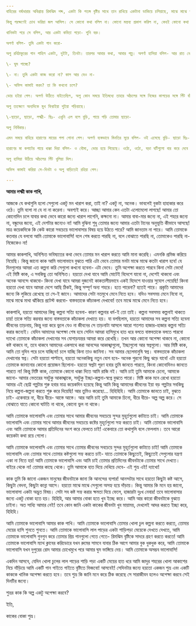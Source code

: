 ```yaml
---
বাহিরের বর্ষাধারার অবিশ্রান্ত রিমঝিম শব্দ, একটা কি পতঙ্গ বৃষ্টির সাথে তান রাখিয়ে একটানা ডাকিয়ে চলিয়াছে, মাঝে মাঝে পুবে-হাওয়ার দমকা, অপর্ণার মাথার চুলের গন্ধ। জীবনের এই সব মুহূর্ত বড় অদ্ভুত। অনভিজ্ঞ হলেও অপু তাহা বুঝিল। হঠাত ক্ষণিক বিদ্যুতমকে যেন অন্ধকার পথের অনেকখানি নজরে পড়ে। এমন সব চিন্তা মনে আসে, সাধারণ অবস্থা, সুস্থ মনে সারা জীবনেও সে-সব চিন্তা মনে আসিত না। ...কেমন একটা রহস্য... আত্মার অদৃষ্ট লিপি... একটা বিরাট অসীমতা। 

কিন্তু পরক্ষণেই চোখ ভরিয়া জল আসিল। সে কোনো কথা বলিল না। কোনো মন্তব্য প্রকাশ করিল না, কেহই কোনো কথা বলিল না। 

খানিকটা পরে সে বলিল, আর একটা কবিতা পড়ো- শুনি বরং। 

অপর্ণা বলিল- তুমি একটা গান করো- 

অপু রবিঠাকুরের গান গাহিল একটা, দুইটা, তিনটা। তারপর আবার কথা, আবার গল্প। অপর্ণা হাসিয়া বলিল- আর রাত নেই, কিন্তু- ফর্সা হয়ে এল- 

\- ঘুম পাচ্ছে? 

\- না। তুমি একটা কাজ করো না? কাল আর যেও না- 

\- অফিস কামাই করব? তা কি কখনো চলে? 

ভোর হইয়া গেল। অপর্ণা উঠিতে যাইতেছিল, অপু কোন সময়ে ইতিমধ্যে তাহার আঁচলের সঙ্গে নিজের কাপড়ের সঙ্গে গিঁট বাঁধিয়া রাখিয়াছে, উঠিতে গিয়া টান পড়িল। অপর্ণা হাসিয়া বলিল- ওমা তুমি কি! আচ্ছা দুষ্টু তো... এখুনি হারাণের মা কাজ করতে আসবে- বুড়ি কি ভাববে বলো দিকি? ভাববে এত বেলা অবধি ঘরের মধ্যে- মাগো মা, ছাড়ো, লজ্জা করে- ছিঃ! 

অপু ততক্ষণে অন্যদিকে মুখ ফিরাইয়া শুইয়া পড়িয়াছে। 

\-ছাড়ো, ছাড়ো, লক্ষ্মী- ছিঃ- এখুনি এল বলে বুড়ি, পায়ে পড়ি তোমার ছাড়ো- 

অপু নির্বিকার। 

এমন সময়ে বাহিরে হারাণের মায়ের গলা শোনা গেল। অপর্ণা ব্যস্তভাবে মিনতির সুরে বলিল- ওই এসেছে বুড়ি- ছাড়ো ছিঃ- লক্ষ্মীটি- ওরমকম দুষ্টুমি করে না- লক্ষ্মী- 

হারাণের মা কপাটের গায়ে ধাক্কা দিয়া বলিল- ও বৌমা, ভোর হয়ে গিয়েছে। ওঠো, ওঠো, ঘড়া ঘটিগুলো বার করে দেবে না? 

অপু হাসিয়া উঠিয়ে আঁচলের গিঁট খুলিয়া দিল। 

অফিস কামাই করিয়া সে-দিনটা ও অপু বাড়িতেই রহিয়া গেল।

---
```


**আমার লক্ষ্মী কাক পাখি,**

আজকে যে কথাগুলি হলো সেগুলো একটু মন খারাপ করা, তাই না? একটু না, অনেক। ভাবলেই বুকটা হাহাকার করে ওঠে। তুমি বলো না যে না না করেনা। অবশ্যই করে। আচ্ছা আমার কেন এতটা এলোমেলো লাগছে! আমার তো কোনোদিন চলে যাবার কথা ভেবে কারো জন্যে খারাপ লাগেনি, কক্ষনো না। আমার বাবা-মার জন্যে না, এই শহরে জন্যে না, বন্ধুদের জন্যে, এই দেশটার জন্যেও না! আমি বুঝিনা শুধু তোমার জন্যে আমার এতটা টানের অনুভূতি কীভাবে আসছে! মাত্র কয়েকদিকে কি কেউ কারো সবচেয়ে ভালোবাসার বিষয় হয়ে উঠতে পারে? আমি জানতাম না পারে। আমি তোমাকে কতবার যে বলবো আমি তোমাকে ভালোবাসি! বলে শেষ করতে পারছি না, বলে বোঝাতে পারছি না, তোমাকেও পারছি না- নিজেকেও না! 

আমার কাকপাখি, অনিশ্চিত ভবিষ্যতের কথা ভেবে তোমার মন খারাপ করতে আমি মানা করেছি। এমনকি প্রমিজ করিয়ে নিয়েছি। কিন্তু জানো কাক আমি ভালোভাবে বুঝতে পারি এটা ভেবে তোমার মনটা মাঝে মাঝে কতটা খারাপ হবে! যে দিনগুলোর আমরা এত কল্পনা করি সেগুলো কখনো হবেনা- এটা ভেবে। তুমি অপেক্ষা করতে পারবে কিনা সেটা ভেবে! এই মিষ্টি কাক, এ সবকিছু তো অনিশ্চিত। হয়তো দেখা যাবে আমি মোটেই বিদেশে যাবো না, দেশেই থাকবো এবং অনেক আনন্দে থাকবো- কিংবা দেখা যাবে আমরা দুজনেই কাকতালীয়ভাবে একই বিদেশে যাওয়ার সুযোগ পেয়েছি! কিংবা হয়তো দেখা যাবে আমরা দেশে আছি ঠিকই, কিন্তু সম্পূর্ণ অন্য শহরে। হতে পারেনা? হতেই পারে। প্রকৃতি আমাদের জন্যে কি লুকিয়ে রেখেছে তা সে-ই জানে। আমাদের সেটা নতমুখে মেনে নিতে হবে। যদিও সবসময় মেনে নিবো না, মাঝে মাঝে মাথা ঝাঁকিয়ে প্রটেস্ট করবো- বাস্তবতাকে কাঁচাকলা দেখাবো! তবে মাঝে মাঝে মেনে নিতে হবে। 

কাকপাখি, হয়তো আমাদের কিছু কল্পনা সত্যি হবেনা- কারণ কল্পনার ধর্ম-ই তো তাই। কল্পনা সবসময় কল্পনাই থাকতে চায়! তাকে সত্যি করবার জন্যে বাস্তবতাকে কাঁচাকলা দেখাতে হয়। যা বলছিলাম, হয়তো আমাদের সব কল্পনা সত্যি হবেনা জীবনের তাড়নায়, কিন্তু দয়া করে ভুলে যেও না জীবনের সে তাড়নাটা আসলে আরো শতশত হাজার-হাজার কল্পনা সত্যি করার জন্যেই। যেদিন আমাদের অপেক্ষা শেষ হবে সেদিন আমরা হাসিমুখে হাত ধরে বলতে বাস্তবতাকে বলতে পারবো দ্যাখো তোমাকে কাঁচাকলা দেখানোর সব যোগাড়যন্তর আমরা করে রেখেছি। তখন আর কোনো অপেক্ষা থাকবে না, কোনো কষ্ট থাকবে না, তবে থাকবে আমাদের একসাথে করা আনন্দের আকাঙ্খাগুলো, ইচ্ছাগুলো আর স্বপ্নগুলো। আর মিষ্টি কাক, আমি তো দুদিন পরে চলে যাচ্ছিনা! চলে যাচ্ছি কিনা তাও জানিনা। সব আমার ছেলেমানুষি স্বপ্ন। বাস্তবতাকে কাঁচাকলা দেখানোর স্বপ্ন। সেটা হয়তো পাল্টাবে, হয়তো অনেককিছু নতুন যোগ হবে- অনেক পুরনো কিছু ঝড়ে যাবে! এটা হয়তো তোমাকে জানানোর কোনো প্রয়োজন ছিলোনা- হয়তো স্বপ্নটা পূরণ হবার তুমি জানতে পারতে, কিংবা কোনোদিনও জানতে পারতে না! কিন্তু মিষ্টি কাক, তোমাকে কোনো ধাক্কা দিতে আমি রাজি নই। আমি চাই তুমি আমাকে চেনো, আমাকে জানো- আমার ভেতরের সবটুকু আকাঙ্খাকে, সবটুকু ইচ্ছা-কল্পনা-স্বপ্নে বুঝতে পারো। মিষ্টি কাক মনে রেখো হয়তো আমার এই ছোট্ট গল্পটার শুরু হবার মাত্র কয়েকদিন হয়েছে কিন্তু আমি কিন্তু আমাদের জীবনের ইয়া বড় গল্পটার সবকিছু নিয়ে কল্পনা-জল্পনা করতে শুরু করে দিয়েছি! আর তুমিও করেছো... হিহিহিহি। আমি তোমাকে জানতে চাই, বুঝতে চাই- একেবারে না, ধীরে ধীরে- আস্তে আস্তে। আর আমি চাই তুমি আমাকে চিনো, ধীরে ধীরে- অল্প অল্প করে। সে বোঝাতে যাতে কোনো ঘাটতি না থাকে, কোনো ভুল না থাকে। 

আমি তোমাকে ভালোবাসি এবং তোমার সাথে আমার জীবনের সবচেয়ে সুন্দর মুহূর্তগুলো কাটাতে চাই। আমি তোমাকে ভালোবাসি এবং তোমার সাথে আমার জীবনের সবচেয়ে কষ্টের মুহূর্তগুলো সহ্য করতে চাই। আমি তোমাকে ভালোবাসি এবং আমি তোমাকে আমার প্রতিদিনের অংশ করে ফেলতে চাই! একেবারে তো কথাগুলি বলে ফেললাম। তবে আরো কয়েকটা কথা রয়ে গেলো। 

আমি তোমাকে ভালোবাসি এবং তোমার সাথে তোমার জীবনের সবচেয়ে সুন্দর মুহূর্তগুলো কাটাতে চাই! আমি তোমাকে ভালোবাসি এবং তোমার সাথে তোমার কষ্টগুলো সহ্য করতে চাই- যাতে তোমাকে কিছুতেই, কিছুতেই সেগুলোর যন্ত্রণা একা না নিতে হয়! আমি তোমাকে ভালোবাসি এবং আমি চাই তোমার প্রতিদিনের জীবনটাকে তোমার সাথে দেখতে। বাইরে থেকে না! তোমার কাছে থেকে। তুমি আমাকে হাত দিয়ে দেখিয়ে দেবে- এই শুভ্র এই! দ্যাখো! 

কাক তুমি কি জানো একজন মানুষের জীবনটাকে জানা কি আনন্দের ব্যপার! আনন্দটার সাথে হয়তো কিছুটা কষ্ট আসে, কিছুটা বেদনা, কিছুটা কান্না আসে। হয়তো মাঝে মাঝে সেগুলো অসহ্য হয়ে দাঁড়ায়। কিন্তু আমার কি মনে হয় জানো, ভালোবাসা একটা অদ্ভুত বিষয়। সেটা সব কষ্ট সহ্য করার ক্ষমতা দিয়ে ফেলে, হাজারটা দুঃখ নেবার! তবে ভালোবাসার জন্যে একটু বোকা হতে হয়। হিহিহি, আর আমার বোকা হতে খুব ইচ্ছে করে। আমি আর কারো জীবনটাকে বুঝতে চাইনা। অত সাধ্যি আমার নেই! তবে কোন জানি একটা কাকের জীবনটা খুব মায়াময়, দেখলেই আদর করতে ইচ্ছা করে, হিহিহি। 

আমি তোমাকে ভালোবাসি আমার কাক পাখি। আমি তোমাকে ভালোবাসি তোমার খোলা চুল কল্পনা করতে করতে, তোমার মেয়ের হাসি শুনতে শুনতে। আমি তোমাকে ভালোবাসি লাল পাড়ের একটা শাড়িপড়া মেয়েকে দেখতে দেখতে, আমি তোমাকে ভালোবাসি গুনগুন করে তোমার প্রিয় গানগুলো গেতে গেতে- রিমঝিম বৃষ্টিকে সাদরে গ্রহণ করতে করতে! আমি তোমাকে ভালোবাসি ম্যাথ ক্লাবের করিডোরে যখন রুমের সামনে যাবার ঠিক আগে আমার বুক ধুকধুক করে, আমি তোমাকে ভালোবাসি যখন দুপুরের রোদ আমার চোখেমুখে পরে আমার ঘুম ভাঙ্গিয়ে দেয়। আমি তোমাকে অসম্ভব ভালোবাসি! 

একদিন আসবে, যেদিন খোলা চুলের লাল পাড়ের শাড়ি পড়া একটি মেয়ের হাত ধরে আমি জাদুর শহরের খোলা আকাশের নিচে দাঁড়িয়ে আমি একটি গান গাইতে গাইতে বৃষ্টিতে ভিজবো! আসবেই! সেদিনটার জন্যে হয়তো একজন শুভ্র এবং একটি কাককে খানিক অপেক্ষা করতে হবে। তবে শুভ্র কি জানি মনে করে ঠিক করেছে সে সারাজীবন হলেও অপেক্ষা করবে সেই দিনটির জন্যে। 

শুভ্রর কাক কি অল্প একটু অপেক্ষা করবে? 

ইতি, 

কাকের বোকা শুভ্র।
